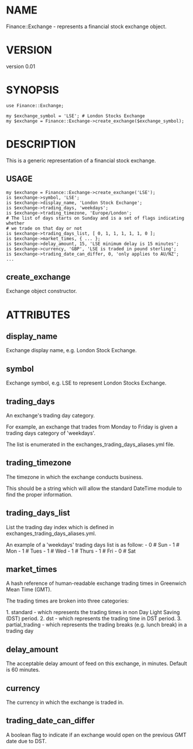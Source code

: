 # NAME

Finance::Exchange - represents a financial stock exchange object.

# VERSION

version 0.01

# SYNOPSIS

    use Finance::Exchange;

    my $exchange_symbol = 'LSE'; # London Stocks Exchange
    my $exchange = Finance::Exchange->create_exchange($exchange_symbol);

# DESCRIPTION

This is a generic representation of a financial stock exchange.

## USAGE

    my $exchange = Finance::Exchange->create_exchange('LSE');
    is $exchange->symbol, 'LSE';
    is $exchange->display_name, 'London Stock Exchange';
    is $exchange->trading_days, 'weekdays';
    is $exchange->trading_timezone, 'Europe/London';
    # The list of days starts on Sunday and is a set of flags indicating whether
    # we trade on that day or not
    is $exchange->trading_days_list, [ 0, 1, 1, 1, 1, 1, 0 ];
    is $exchange->market_times, { ... };
    is $exchange->delay_amount, 15, 'LSE minimum delay is 15 minutes';
    is $exchange->currency, 'GBP', 'LSE is traded in pound sterling';
    is $exchange->trading_date_can_differ, 0, 'only applies to AU/NZ';
    ...

## create\_exchange

Exchange object constructor.

# ATTRIBUTES

## display\_name

Exchange display name, e.g. London Stock Exchange.

## symbol

Exchange symbol, e.g. LSE to represent London Stocks Exchange.

## trading\_days

An exchange's trading day category.

For example, an exchange that trades from Monday to Friday is given a trading days category of 'weekdays'.

The list is enumerated in the exchanges\_trading\_days\_aliases.yml file.

## trading\_timezone

The timezone in which the exchange conducts business.

This should be a string which will allow the standard DateTime module to find the proper information.

## trading\_days\_list

List the trading day index which is defined in exchanges\_trading\_days\_aliases.yml.

An example of a 'weekdays' trading days list is as follow:
\- 0 # Sun
\- 1 # Mon
\- 1 # Tues
\- 1 # Wed
\- 1 # Thurs
\- 1 # Fri
\- 0 # Sat

## market\_times

A hash reference of human-readable exchange trading times in Greenwich Mean Time (GMT).

The trading times are broken into three categories:

1\. standard - which represents the trading times in non Day Light Saving (DST) period.
  2. dst - which represents the trading time in DST period.
  3. partial\_trading - which represents the trading breaks (e.g. lunch break) in a trading day

## delay\_amount

The acceptable delay amount of feed on this exchange, in minutes. Default is 60 minutes.

## currency

The currency in which the exchange is traded in.

## trading\_date\_can\_differ

A boolean flag to indicate if an exchange would open on the previous GMT date due to DST.
